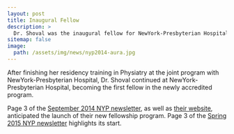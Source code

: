 ```yaml
---
layout: post
title: Inaugural Fellow
description: >
  Dr. Shoval was the inaugural fellow for NewYork-Presbyterian Hospital's accredited Pediatric Rehabilitation Medicine Fellowship
sitemap: false
image:
  path: /assets/img/news/nyp2014-aura.jpg
---
```


After finishing her residency training in Physiatry at the joint program with NewYork-Presbyterian Hospital, Dr. Shoval continued at NewYork-Presbyterian Hospital, becoming the first fellow in the newly accredited program.

Page 3 of the [September 2014 NYP newsletter](/assets/img/awards/rehab_sep2014.pdf), 
as well as [their website]([https://rehabmed.weill.cornell.edu/newyork-presbyteriancolumbia-launch-pediatric-rehabilitation-medicine-fellowship-2015), anticipated the launch of their new fellowship program.  Page 3 of the [Spring 2015 NYP newsletter](/assets/img/awards/NYPAdvances_Rehabilitation_June22.pdf) highlights its start.

